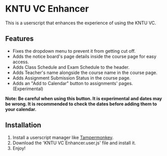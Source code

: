 KNTU VC Enhancer
================

This is a userscript that enhances the experience of using the KNTU VC.

## Features

- Fixes the dropdown menu to prevent it from getting cut off.
- Adds the notice board's page details inside the course page for easy access.
- Adds Class Schedule and Exam Schedule to the header.
- Adds Teacher's name alongside the course name in the course page.
- Adds Assignment Submission Status in the course page.
- Adds an "Add to Calendar" button to assignments' pages. (Experimental)

**Note: Be careful when using this button. It is experimental and dates may be wrong. It is recommended to check the dates before adding them to your calendar.**


## Installation

1. Install a userscript manager like [Tampermonkey](https://www.tampermonkey.net/).
2. Download the 'KNTU VC Enhancer.user.js' file and install it.
3. Enjoy!
